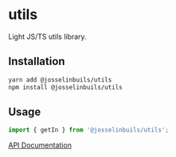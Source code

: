 # utils

Light JS/TS utils library.

## Installation

```bash
yarn add @josselinbuils/utils
npm install @josselinbuils/utils
```

## Usage

```typescript
import { getIn } from '@josselinbuils/utils';
```

[API Documentation](./doc/README.md)
